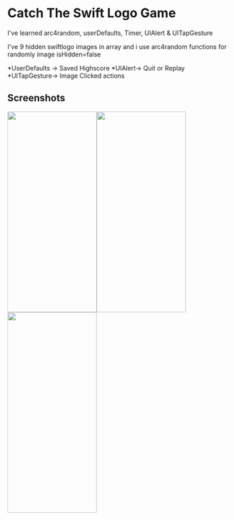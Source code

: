 
# Catch The Swift Logo Game
<p>I've learned arc4random, userDefaults, Timer, UIAlert & UITapGesture 

I've 9 hidden swiftlogo images in array and i use arc4random functions for randomly image isHidden=false 
</p>
*UserDefaults -> Saved Highscore
*UIAlert-> Quit or Replay
*UITapGesture-> Image Clicked actions

## Screenshots
<img src="https://github.com/Furkansarip/iOS-Swift-Projects/blob/main/CatchTheSwiftLogo/Screenshots/main.png" width=200 height=450/><img src="https://github.com/Furkansarip/iOS-Swift-Projects/blob/main/CatchTheSwiftLogo/Screenshots/main2.png" width=200 height=450/><img src="https://github.com/Furkansarip/iOS-Swift-Projects/blob/main/CatchTheSwiftLogo/Screenshots/gameover.png" width=200 height=450/>



